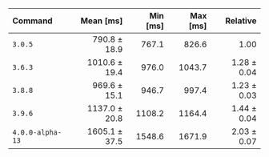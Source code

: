 | Command | Mean [ms] | Min [ms] | Max [ms] | Relative |
|:---|---:|---:|---:|---:|
| `3.0.5` | 790.8 ± 18.9 | 767.1 | 826.6 | 1.00 |
| `3.6.3` | 1010.6 ± 19.4 | 976.0 | 1043.7 | 1.28 ± 0.04 |
| `3.8.8` | 969.6 ± 15.1 | 946.7 | 997.4 | 1.23 ± 0.03 |
| `3.9.6` | 1137.0 ± 20.8 | 1108.2 | 1164.4 | 1.44 ± 0.04 |
| `4.0.0-alpha-13` | 1605.1 ± 37.5 | 1548.6 | 1671.9 | 2.03 ± 0.07 |
